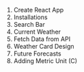 1. Create React App
2. Installations
3. Search Bar
4. Current Weather
5. Fetch Data from API
6. Weather Card Design
7. Future Forecasts
8. Adding Metric Unit (C)

